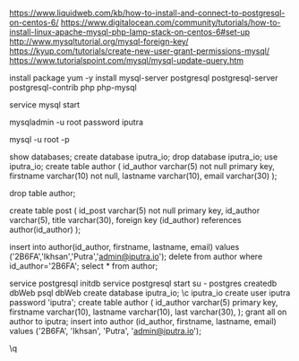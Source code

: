 https://www.liquidweb.com/kb/how-to-install-and-connect-to-postgresql-on-centos-6/
https://www.digitalocean.com/community/tutorials/how-to-install-linux-apache-mysql-php-lamp-stack-on-centos-6#set-up
http://www.mysqltutorial.org/mysql-foreign-key/
https://kyup.com/tutorials/create-new-user-grant-permissions-mysql/
https://www.tutorialspoint.com/mysql/mysql-update-query.htm

install package
yum -y install mysql-server postgresql postgresql-server postgresql-contrib php php-mysql

service mysql start

mysqladmin -u root password iputra

mysql -u root -p

show databases;
create database iputra_io;
drop database iputra_io;
use iputra_io;
create table author (
    id_author varchar(5) not null primary key,
    firstname varchar(10) not null,
    lastname varchar(10),
    email varchar(30)
);

drop table author;

create table post (
    id_post varchar(5) not null primary key,
    id_author varchar(5),
    title varchar(30),
    foreign key (id_author) references author(id_author)
);

insert into author(id_author, firstname, lastname, email) values ('2B6FA','Ikhsan','Putra','admin@iputra.io');
delete from author where id_author='2B6FA';
select * from author;

service postgresql initdb
service postgresql start
su - postgres
createdb dbWeb
psql dbWeb
create database iputra_io;
\c iputra_io
create user iputra password 'iputra';
create table author (
    id_author varchar(5) primary key,
    firstname varchar(10),
    lastname varchar(10),
    last varchar(30),
);
grant all on author to iputra;
insert into author (id_author, firstname, lastname, email)
values ('2B6FA', 'Ikhsan', 'Putra', 'admin@iputra.io');

\q
